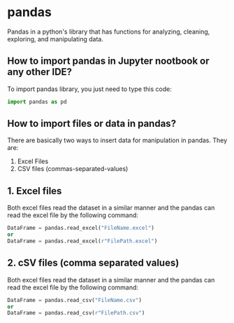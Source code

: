 # pandas
Pandas in a python's library that has functions for analyzing, cleaning, exploring, and manipulating data.

## How to import pandas in Jupyter nootbook or any other IDE?
To import pandas library, you just need to type this code:
```python
import pandas as pd
```

## How to import files or data in pandas?

There are basically two ways to insert data for manipulation in pandas. They are:
1. Excel Files
2. CSV files (commas-separated-values)

## 1. Excel files
  Both excel files read the dataset in a similar manner and the pandas can read the excel file by the following command:
  ```python
DataFrame = pandas.read_excel("FileName.excel")
or
DataFrame = pandas.read_excel(r"FilePath.excel")
```

## 2. cSV files (comma separated values)
  Both excel files read the dataset in a similar manner and the pandas can read the excel file by the following command:
  ```python
DataFrame = pandas.read_csv("FileName.csv")
or
DataFrame = pandas.read_csv(r"FilePath.csv")
```
